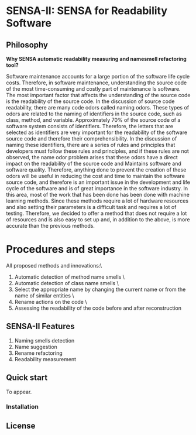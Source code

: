 # SENSA-II: SENSA for Readability Software



## Philosophy

**Why SENSA automatic readability measuring and namesmell refactoring tool?**

Software maintenance accounts for a large portion of the software life cycle costs. Therefore, in software maintenance, understanding the source code of the most time-consuming and costly part of maintenance Is software. The most important factor that affects the understanding of the source code is the readability of the source code. In the discussion of source code readability, there are many code odors called naming odors. These types of odors are related to the naming of identifiers in the source code, such as class, method, and variable. Approximately 70% of the source code of a software system consists of identifiers. Therefore, the letters that are selected as identifiers are very important for the readability of the software source code and therefore their comprehensibility. In the discussion of naming these identifiers, there are a series of rules and principles that developers must follow these rules and principles, and if these rules are not observed, the name odor problem arises that these odors have a direct impact on the readability of the source code and Maintains software and software quality. Therefore, anything done to prevent the creation of these odors will be useful in reducing the cost and time to maintain the software source code, and therefore is an important issue in the development and life cycle of the software and is of great importance in the software industry. In this area, most of the work that has been done has been done with machine learning methods. Since these methods require a lot of hardware resources and also setting their parameters is a difficult task and requires a lot of testing. Therefore, we decided to offer a method that does not require a lot of resources and is also easy to set up and, in addition to the above, is more accurate than the previous methods.


# Procedures and steps

All proposed methods and innovations:\
1. Automatic detection of method name smells \
2. Automatic detection of class name smells \
3. Select the appropriate name by changing the current name or from the name of similar entities \
4. Rename actions on the code \
5. Assessing the readability of the code before and after reconstruction 

## SENSA-II Features
1. Naming smells detection
2. Name suggestion
3. Rename refactoring
4. Readability measurement


## Quick start

To appear.

### Installation



## License


